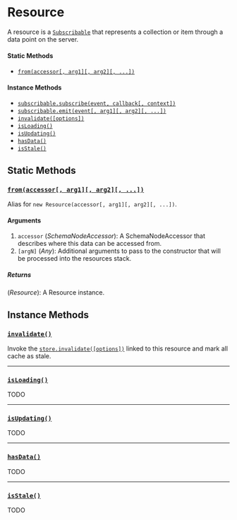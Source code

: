 # Resource

A resource is a [`Subscribable`](Subscribable.md) that represents a collection or item through a data point on the server.

#### Static Methods

- [`from(accessor[, arg1][, arg2][, ...])`](#resource-from)

#### Instance Methods

- [`subscribable.subscribe(event, callback[, context])`](Subscribable.md#subscribe)
- [`subscribable.emit(event[, arg1][, arg2][, ...])`](Subscribable.md#emit)
- [`invalidate([options])`](#invalidate)
- [`isLoading()`](#isLoading)
- [`isUpdating()`](#isUpdating)
- [`hasData()`](#hasData)
- [`isStale()`](#isStale)

## Static Methods

### <a id='resource-from'></a>[`from(accessor[, arg1][, arg2][, ...])`](#resource-from)

Alias for `new Resource(accessor[, arg1][, arg2][, ...])`.

#### Arguments

1. `accessor` (*SchemaNodeAccessor*): A SchemaNodeAccessor that describes where this data can be accessed from.
2. `[argN]` (*Any*): Additional arguments to pass to the constructor that will be processed into the resources stack.

##### Returns

(*Resource*): A Resource instance.


## Instance Methods

### <a id='invalidate'></a>[`invalidate()`](#invalidate)

Invoke the [`store.invalidate([options])`](Store.md#invalidate) linked to this resource and mark all cache as stale.

---

### <a id='isLoading'></a>[`isLoading()`](#isLoading)

TODO

---

### <a id='isUpdating'></a>[`isUpdating()`](#isUpdating)

TODO

---

### <a id='hasData'></a>[`hasData()`](#hasData)

TODO

---

### <a id='isStale'></a>[`isStale()`](#isStale)

TODO
